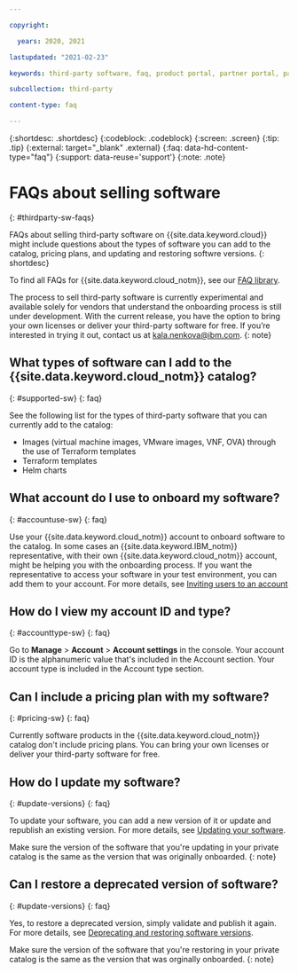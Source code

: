 ```yaml
---

copyright:

  years: 2020, 2021

lastupdated: "2021-02-23"

keywords: third-party software, faq, product portal, partner portal, partners, sellers, help, third-party, software, partner center, frequently asked questions

subcollection: third-party

content-type: faq

---
```


{:shortdesc: .shortdesc}
{:codeblock: .codeblock}
{:screen: .screen}
{:tip: .tip}
{:external: target="_blank" .external}
{:faq: data-hd-content-type="faq"}
{:support: data-reuse='support'}
{:note: .note}

# FAQs about selling software
{: #thirdparty-sw-faqs}

FAQs about selling third-party software on {{site.data.keyword.cloud}} might include questions about the types of software you can add to the catalog, pricing plans, and updating and restoring softwre versions. 
{: shortdesc}

To find all FAQs for {{site.data.keyword.cloud_notm}}, see our [FAQ library](/docs/faqs).

The process to sell third-party software is currently experimental and available solely for vendors that understand the onboarding process is still under development. With the current release, you have the option to bring your own licenses or deliver your third-party software for free. If you’re interested in trying it out, contact us at kala.nenkova@ibm.com.
{: note}

## What types of software can I add to the {{site.data.keyword.cloud_notm}} catalog? 
{: #supported-sw}
{: faq}

See the following list for the types of third-party software that you can currently add to the catalog:

* Images (virtual machine images, VMware images, VNF, OVA) through the use of Terraform templates
* Terraform templates
* Helm charts

## What account do I use to onboard my software? 
{: #accountuse-sw}
{: faq}

Use your {{site.data.keyword.cloud_notm}} account to onboard software to the catalog. In some cases an {{site.data.keyword.IBM_notm}} representative, with their own {{site.data.keyword.cloud_notm}} account, might be helping you with the onboarding process. If you want the representative to access your software in your test environment, you can add them to your account. For more details, see [Inviting users to an account](/docs/account?topic=account-iamuserinv)

## How do I view my account ID and type? 
{: #accounttype-sw}
{: faq}

Go to **Manage** > **Account** > **Account settings** in the console. Your account ID is the alphanumeric value that's included in the Account section. Your account type is included in the Account type section. 

## Can I include a pricing plan with my software?
{: #pricing-sw}
{: faq}

Currently software products in the {{site.data.keyword.cloud_notm}} catalog don't include pricing plans. You can bring your own licenses or deliver your third-party software for free. 

## How do I update my software?
{: #update-versions}
{: faq}

To update your software, you can add a new version of it or update and republish an existing version. For more details, see [Updating your software](/docs/third-party?topic=account-update-private).

Make sure the version of the software that you're updating in your private catalog is the same as the version that was originally onboarded.
{: note} 

## Can I restore a deprecated version of software?
{: #update-versions}
{: faq}

Yes, to restore a deprecated version, simply validate and publish it again. For more details, see [Deprecating and restoring software versions](/docs/third-party?topic=account-dep-restore). 

Make sure the version of the software that you're restoring in your private catalog is the same as the version that was orginally onboarded.
{: note}
